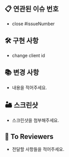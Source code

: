 ## 📋 연관된 이슈 번호
- close #issueNumber

## 🛠 구현 사항
- change client id

## 📚 변경 사항
- 내용을 적어주세요.

## 🏜 스크린샷
- 스크린샷을 첨부해주세요.

## 💬 To Reviewers
- 전달할 사항들을 적어주세요.
